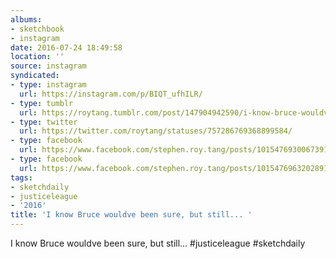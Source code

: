 ```yaml
---
albums:
- sketchbook
- instagram
date: 2016-07-24 18:49:58
location: ''
source: instagram
syndicated:
- type: instagram
  url: https://instagram.com/p/BIQT_ufhILR/
- type: tumblr
  url: https://roytang.tumblr.com/post/147904942590/i-know-bruce-wouldve-been-sure-but-still
- type: twitter
  url: https://twitter.com/roytang/statuses/757286769368899584/
- type: facebook
  url: https://www.facebook.com/stephen.roy.tang/posts/10154769300673912:1
- type: facebook
  url: https://www.facebook.com/stephen.roy.tang/posts/10154769632028912
tags:
- sketchdaily
- justiceleague
- '2016'
title: 'I know Bruce wouldve been sure, but still... '
---
```


I know Bruce wouldve been sure, but still... #justiceleague #sketchdaily